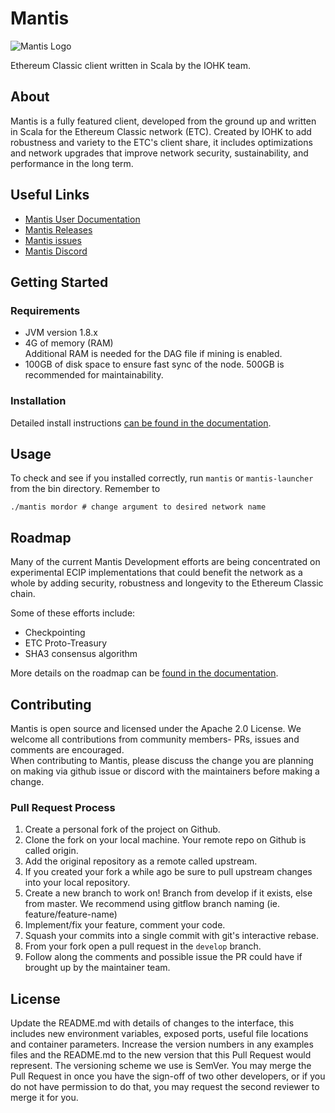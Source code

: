 # Mantis

![Mantis Logo](https://raw.githubusercontent.com/input-output-hk/mantis/main/src/assets/logo.png)

Ethereum Classic client written in Scala by the IOHK team.

## About

Mantis is a fully featured client, developed from the ground up and written in Scala for the Ethereum Classic network (ETC). Created by IOHK to add robustness and variety to the ETC's client share, it includes optimizations and network upgrades that improve network security, sustainability, and performance in the long term.

## Useful Links

* [Mantis User Documentation](https://docs.mantisclient.io/)
* [Mantis Releases](https://github.com/input-output-hk/mantis/releases)
* [Mantis issues](https://github.com/input-output-hk/mantis/issues)
* [Mantis Discord](https://discord.gg/5BEpX2xV)

## Getting Started

### Requirements

* JVM version 1.8.x  
* 4G of memory (RAM)  
  Additional RAM is needed for the DAG file if mining is enabled.
* 100GB of disk space to ensure fast sync of the node. 500GB is recommended for maintainability.


### Installation

Detailed install instructions [can be found in the documentation](https://docs.mantisclient.io/install/install-client/).

## Usage

To check and see if you installed correctly, run `mantis` or `mantis-launcher` from the bin directory. Remember to 

```
./mantis mordor # change argument to desired network name
```

## Roadmap

Many of the current Mantis Development efforts are being concentrated on experimental ECIP implementations that could benefit the network as a whole by adding security, robustness and longevity to the Ethereum Classic chain.

Some of these efforts include:

* Checkpointing
* ETC Proto-Treasury 
* SHA3 consensus algorithm

More details on the roadmap can be [found in the documentation](https://docs.mantisclient.io/learn/-roadmap).


## Contributing

Mantis is open source and licensed under the Apache 2.0 License. We welcome all contributions from community members- PRs, issues and comments are encouraged.  
When contributing to Mantis, please discuss the change you are planning on making via github issue or discord with the maintainers before making a change.

### Pull Request Process

1. Create a personal fork of the project on Github.
2. Clone the fork on your local machine. Your remote repo on Github is called origin.
3. Add the original repository as a remote called upstream.
4. If you created your fork a while ago be sure to pull upstream changes into your local repository.
5. Create a new branch to work on! Branch from develop if it exists, else from master. We recommend using gitflow branch naming (ie. feature/feature-name)
6. Implement/fix your feature, comment your code.
7. Squash your commits into a single commit with git's interactive rebase.
8. From your fork open a pull request in the `develop` branch.
9. Follow along the comments and possible issue the PR could have if brought up by the maintainer team.


## License




Update the README.md with details of changes to the interface, this includes new environment variables, exposed ports, useful file locations and container parameters.
Increase the version numbers in any examples files and the README.md to the new version that this Pull Request would represent. The versioning scheme we use is SemVer.
You may merge the Pull Request in once you have the sign-off of two other developers, or if you do not have permission to do that, you may request the second reviewer to merge it for you.
